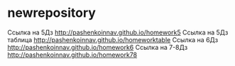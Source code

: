 # newrepository
 

Ссылка на 5Дз http://pashenkoinnav.github.io/homework5
Ссылка на 5Дз таблица http://pashenkoinnav.github.io/homeworktable
Ссылка на 6Дз http://pashenkoinnav.github.io/homework6
Ссылка на 7-8Дз http://pashenkoinnav.github.io/homework78
